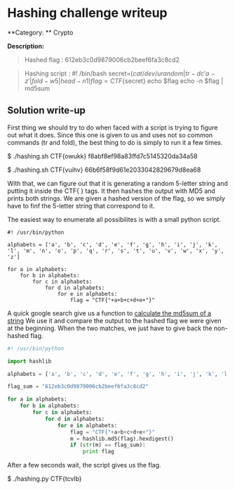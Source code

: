 # Hashing challenge writeup

**Category: ** Crypto

**Description:**

> Hashed flag : 612eb3c0d9879006cb2beef6fa3c8cd2

> Hashing script :
#! /bin/bash
secret=$(cat /dev/urandom | tr -dc 'a-z' | fold -w 5 | head -n 1)
flag=CTF\{$secret\}
echo $flag
echo -n $flag | md5sum 

## Solution write-up
First thing we should try to do when faced with a script is trying to figure out what it does. Since this one is given to us and uses not so common commands (tr and fold), the best thing to do is simply to run it a few times.

$ ./hashing.sh 
CTF{owukk}
f8abf8ef98a83ffd7c5145320da34a58 

$ ./hashing.sh 
CTF{vuihv}
66b6f58f9d61e2033042829679d8ea68

With that, we can figure out that it is generating a random 5-letter string and putting it inside the CTF{ } tags. It then hashes the output with MD5 and prints both strings. We are given a hashed version of the flag, so we simply have to finf the 5-letter string that correspond to it.



The easiest way to enumerate all possibilites is with a small python script. 

```pyhton
#! /usr/bin/python

alphabets = ['a', 'b', 'c', 'd', 'e', 'f', 'g', 'h', 'i', 'j', 'k', 'l', 'm', 'n', 'o', 'p', 'q', 'r', 's', 't', 'u', 'v', 'w', 'x', 'y', 'z']

for a in alphabets:
    for b in alphabets:
        for c in alphabets:
            for d in alphabets:
                for e in alphabets:
                    flag = "CTF{"+a+b+c+d+e+"}"
```

A quick google search give us a function to [calculate the md5sum of a string](https://stackoverflow.com/questions/16874598/how-do-i-calculate-the-md5-checksum-of-a-file-in-python)
We use it and compare the output to the hashed flag we were given at the beginning. When the two matches, we just have to give back the non-hashed flag.

```python
#! /usr/bin/python

import hashlib

alphabets = ['a', 'b', 'c', 'd', 'e', 'f', 'g', 'h', 'i', 'j', 'k', 'l', 'm', 'n', 'o', 'p', 'q', 'r', 's', 't', 'u', 'v', 'w', 'x', 'y', 'z']

flag_sum = "612eb3c0d9879006cb2beef6fa3c8cd2"

for a in alphabets:
    for b in alphabets:
        for c in alphabets:
            for d in alphabets:
                for e in alphabets:
                    flag = "CTF{"+a+b+c+d+e+"}"
                    m = hashlib.md5(flag).hexdigest()
                    if (str(m) == flag_sum):
                        print flag
```

After a few seconds wait, the script gives us the flag.

$ ./hashing.py
CTF{tcvlb}

